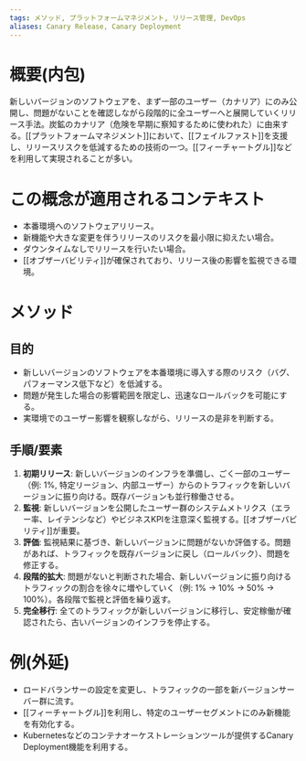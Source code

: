 ```yaml
---
tags: メソッド, プラットフォームマネジメント, リリース管理, DevOps
aliases: Canary Release, Canary Deployment
---
```


# 概要(内包)

新しいバージョンのソフトウェアを、まず一部のユーザー（カナリア）にのみ公開し、問題がないことを確認しながら段階的に全ユーザーへと展開していくリリース手法。炭鉱のカナリア（危険を早期に察知するために使われた）に由来する。[[プラットフォームマネジメント]]において、[[フェイルファスト]]を支援し、リリースリスクを低減するための技術の一つ。[[フィーチャートグル]]などを利用して実現されることが多い。

# この概念が適用されるコンテキスト

- 本番環境へのソフトウェアリリース。
- 新機能や大きな変更を伴うリリースのリスクを最小限に抑えたい場合。
- ダウンタイムなしでリリースを行いたい場合。
- [[オブザーバビリティ]]が確保されており、リリース後の影響を監視できる環境。

# メソッド

## 目的

- 新しいバージョンのソフトウェアを本番環境に導入する際のリスク（バグ、パフォーマンス低下など）を低減する。
- 問題が発生した場合の影響範囲を限定し、迅速なロールバックを可能にする。
- 実環境でのユーザー影響を観察しながら、リリースの是非を判断する。

## 手順/要素

1.  **初期リリース**: 新しいバージョンのインフラを準備し、ごく一部のユーザー（例: 1%, 特定リージョン、内部ユーザー）からのトラフィックを新しいバージョンに振り向ける。既存バージョンも並行稼働させる。
2.  **監視**: 新しいバージョンを公開したユーザー群のシステムメトリクス（エラー率、レイテンシなど）やビジネスKPIを注意深く監視する。[[オブザーバビリティ]]が重要。
3.  **評価**: 監視結果に基づき、新しいバージョンに問題がないか評価する。問題があれば、トラフィックを既存バージョンに戻し（ロールバック）、問題を修正する。
4.  **段階的拡大**: 問題がないと判断された場合、新しいバージョンに振り向けるトラフィックの割合を徐々に増やしていく（例: 1% → 10% → 50% → 100%）。各段階で監視と評価を繰り返す。
5.  **完全移行**: 全てのトラフィックが新しいバージョンに移行し、安定稼働が確認されたら、古いバージョンのインフラを停止する。

# 例(外延)

- ロードバランサーの設定を変更し、トラフィックの一部を新バージョンサーバー群に流す。
- [[フィーチャートグル]]を利用し、特定のユーザーセグメントにのみ新機能を有効化する。
- Kubernetesなどのコンテナオーケストレーションツールが提供するCanary Deployment機能を利用する。
